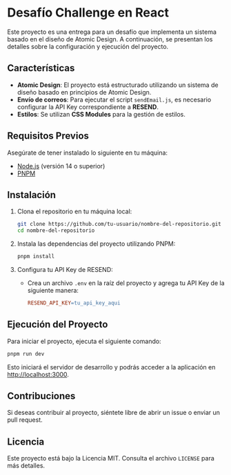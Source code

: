 # Desafío Challenge en React

Este proyecto es una entrega para un desafío que implementa un sistema basado en el diseño de Atomic Design. A continuación, se presentan los detalles sobre la configuración y ejecución del proyecto.

## Características

- **Atomic Design**: El proyecto está estructurado utilizando un sistema de diseño basado en principios de Atomic Design.
- **Envío de correos**: Para ejecutar el script `sendEmail.js`, es necesario configurar la API Key correspondiente a **RESEND**.
- **Estilos**: Se utilizan **CSS Modules** para la gestión de estilos.

## Requisitos Previos

Asegúrate de tener instalado lo siguiente en tu máquina:

- [Node.js](https://nodejs.org/) (versión 14 o superior)
- [PNPM](https://pnpm.io/)

## Instalación

1. Clona el repositorio en tu máquina local:
   ```bash
   git clone https://github.com/tu-usuario/nombre-del-repositorio.git
   cd nombre-del-repositorio
   ```
   
2. Instala las dependencias del proyecto utilizando PNPM:
   ```bash
   pnpm install
   ```

3. Configura tu API Key de RESEND:
   - Crea un archivo `.env` en la raíz del proyecto y agrega tu API Key de la siguiente manera:
     ```makefile
     RESEND_API_KEY=tu_api_key_aqui
     ```

## Ejecución del Proyecto

Para iniciar el proyecto, ejecuta el siguiente comando:
```bash
pnpm run dev
```
Esto iniciará el servidor de desarrollo y podrás acceder a la aplicación en [http://localhost:3000](http://localhost:3000).

## Contribuciones

Si deseas contribuir al proyecto, siéntete libre de abrir un issue o enviar un pull request.

## Licencia

Este proyecto está bajo la Licencia MIT. Consulta el archivo `LICENSE` para más detalles.
